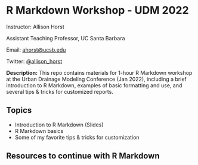 # R Markdown Workshop - UDM 2022

Instructor: Allison Horst

Assistant Teaching Professor, UC Santa Barbara

Email: ahorst@ucsb.edu

Twitter: [@allison_horst](https://twitter.com/allison_horst)

**Description:** This repo contains materials for 1-hour R Markdown workshop at the Urban Drainage Modeling Conference (Jan 2022), including a brief introduction to R Markdown, examples of basic formatting and use, and several tips & tricks for customized reports. 

## Topics 

- Introduction to R Markdown (Slides)
- R Markdown basics
- Some of my favorite tips & tricks for customization

## Resources to continue with R Markdown


